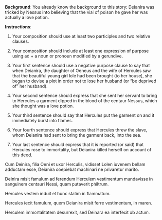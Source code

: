 **Background**: 
You already know the background to this story: Deianira was tricked by Nessus into believing that the vial of poison he gave her was actually a love potion.

**Instructions**:
1. Your composition should use at least two participles and two relative clauses.

2. Your composition should include at least one expression of purpose using ad + a noun or pronoun modified by a gerundive.

4. Your first sentence should use a negative purpose clause to say that when Deianira, the daughter of Oeneus and the wife of Hercules saw that the beautiful young girl Iole had been brought (to her house), she began to devise a plot in order not to lose her husband (or “be deprived of” her husband).

5. Your second sentence should express that she sent her servant to bring to Hercules a garment dipped in the blood of the centaur Nessus, which she thought was a love potion.

6. Your third sentence should say that Hercules put the garment on and it immediately burst into flames.

7. Your fourth sentence should express that Hercules threw the slave, whom Deianira had sent to bring the garment back, into the sea.

8. Your last sentence should express that it is reported (or said) that Hercules rose to immortality, but Deianira killed herself on account of this deed.


Cum Deinira, filia Oeni et uxor Herculis, vidisset Lolen iuvenem bellam adductam esse, Deianira coepiebat machinari ne privaretur marito.

Deinira misit famulum ad ferendum Herculem vestimentum mundavisse in sanguinem centauri Nessi, quam putaverit philtrum.

Hercules vestem induit et hunc statim in flammatum. 

Hercules iecit famulum, quem Deianira misit ferre vestimentum, in maren.

Herculem immortalitatem desurrexit, sed Deinara ea interfecit ob actum.
